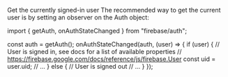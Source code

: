 Get the currently signed-in user
The recommended way to get the current user is by setting an observer on the Auth object:

import { getAuth, onAuthStateChanged } from "firebase/auth";

const auth = getAuth();
onAuthStateChanged(auth, (user) => {
  if (user) {
    // User is signed in, see docs for a list of available properties
    // https://firebase.google.com/docs/reference/js/firebase.User
    const uid = user.uid;
    // ...
  } else {
    // User is signed out
    // ...
  }
});





